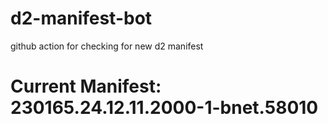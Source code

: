 # d2-manifest-bot
github action for checking for new d2 manifest

# Current Manifest: 230165.24.12.11.2000-1-bnet.58010